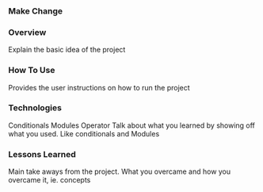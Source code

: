 ### Make Change

### Overview

Explain the basic idea of the project

### How To Use

Provides the user instructions on how to run the project

### Technologies

Conditionals
Modules Operator
 Talk about what you learned by showing off what you used. Like conditionals and Modules

### Lessons Learned
 Main take aways from the project. What you overcame and how you overcame it, ie. concepts
